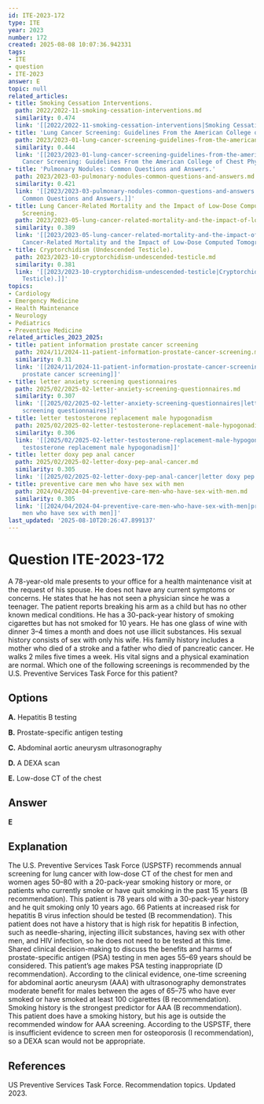 ```yaml
---
id: ITE-2023-172
type: ITE
year: 2023
number: 172
created: 2025-08-08 10:07:36.942331
tags:
- ITE
- question
- ITE-2023
answer: E
topic: null
related_articles:
- title: Smoking Cessation Interventions.
  path: 2022/2022-11-smoking-cessation-interventions.md
  similarity: 0.474
  link: '[[2022/2022-11-smoking-cessation-interventions|Smoking Cessation Interventions.]]'
- title: 'Lung Cancer Screening: Guidelines From the American College of Chest Physicians.'
  path: 2023/2023-01-lung-cancer-screening-guidelines-from-the-american-college-o.md
  similarity: 0.444
  link: '[[2023/2023-01-lung-cancer-screening-guidelines-from-the-american-college-o|Lung
    Cancer Screening: Guidelines From the American College of Chest Physicians.]]'
- title: 'Pulmonary Nodules: Common Questions and Answers.'
  path: 2023/2023-03-pulmonary-nodules-common-questions-and-answers.md
  similarity: 0.421
  link: '[[2023/2023-03-pulmonary-nodules-common-questions-and-answers|Pulmonary Nodules:
    Common Questions and Answers.]]'
- title: Lung Cancer-Related Mortality and the Impact of Low-Dose Computed Tomography
    Screening.
  path: 2023/2023-05-lung-cancer-related-mortality-and-the-impact-of-low-dose-com.md
  similarity: 0.389
  link: '[[2023/2023-05-lung-cancer-related-mortality-and-the-impact-of-low-dose-com|Lung
    Cancer-Related Mortality and the Impact of Low-Dose Computed Tomography Screening.]]'
- title: Cryptorchidism (Undescended Testicle).
  path: 2023/2023-10-cryptorchidism-undescended-testicle.md
  similarity: 0.381
  link: '[[2023/2023-10-cryptorchidism-undescended-testicle|Cryptorchidism (Undescended
    Testicle).]]'
topics:
- Cardiology
- Emergency Medicine
- Health Maintenance
- Neurology
- Pediatrics
- Preventive Medicine
related_articles_2023_2025:
- title: patient information prostate cancer screening
  path: 2024/11/2024-11-patient-information-prostate-cancer-screening.md
  similarity: 0.31
  link: '[[2024/11/2024-11-patient-information-prostate-cancer-screening|patient information
    prostate cancer screening]]'
- title: letter anxiety screening questionnaires
  path: 2025/02/2025-02-letter-anxiety-screening-questionnaires.md
  similarity: 0.307
  link: '[[2025/02/2025-02-letter-anxiety-screening-questionnaires|letter anxiety
    screening questionnaires]]'
- title: letter testosterone replacement male hypogonadism
  path: 2025/02/2025-02-letter-testosterone-replacement-male-hypogonadism.md
  similarity: 0.306
  link: '[[2025/02/2025-02-letter-testosterone-replacement-male-hypogonadism|letter
    testosterone replacement male hypogonadism]]'
- title: letter doxy pep anal cancer
  path: 2025/02/2025-02-letter-doxy-pep-anal-cancer.md
  similarity: 0.305
  link: '[[2025/02/2025-02-letter-doxy-pep-anal-cancer|letter doxy pep anal cancer]]'
- title: preventive care men who have sex with men
  path: 2024/04/2024-04-preventive-care-men-who-have-sex-with-men.md
  similarity: 0.305
  link: '[[2024/04/2024-04-preventive-care-men-who-have-sex-with-men|preventive care
    men who have sex with men]]'
last_updated: '2025-08-10T20:26:47.899137'
---
```


# Question ITE-2023-172

A 78-year-old male presents to your office for a health maintenance visit at the request of his spouse. He does not have any current symptoms or concerns. He states that he has not seen a physician since he was a teenager. The patient reports breaking his arm as a child but has no other known medical conditions. He has a 30-pack-year history of smoking cigarettes but has not smoked for 10 years. He has one glass of wine with dinner 3–4 times a month and does not use illicit substances. His sexual history consists of sex with only his wife. His family history includes a mother who died of a stroke and a father who died of pancreatic cancer. He walks 2 miles five times a week. His vital signs and a physical examination are normal. Which one of the following screenings is recommended by the U.S. Preventive Services Task Force for this patient?

## Options

**A.** Hepatitis B testing

**B.** Prostate-specific antigen testing

**C.** Abdominal aortic aneurysm ultrasonography

**D.** A DEXA scan

**E.** Low-dose CT of the chest

## Answer

**E**

## Explanation

The U.S. Preventive Services Task Force (USPSTF) recommends annual screening for lung cancer with low-dose CT of the chest for men and women ages 50–80 with a 20-pack-year smoking history or more, or patients who currently smoke or have quit smoking in the past 15 years (B recommendation). This patient is 78 years old with a 30-pack-year history and he quit smoking only 10 years ago. 66  Patients at increased risk for hepatitis B virus infection should be tested (B recommendation). This patient does not have a history that is high risk for hepatitis B infection, such as needle-sharing, injecting illicit substances, having sex with other men, and HIV infection, so he does not need to be tested at this time. Shared clinical decision-making to discuss the benefits and harms of prostate-specific antigen (PSA) testing in men ages 55–69 years should be considered. This patient’s age makes PSA testing inappropriate (D recommendation). According to the clinical evidence, one-time screening for abdominal aortic aneurysm (AAA) with ultrasonography demonstrates moderate benefit for males between the ages of 65–75 who have ever smoked or have smoked at least 100 cigarettes (B recommendation). Smoking history is the strongest predictor for AAA (B recommendation). This patient does have a smoking history, but his age is outside the recommended window for AAA screening. According to the USPSTF, there is insufficient evidence to screen men for osteoporosis (I recommendation), so a DEXA scan would not be appropriate.

## References

US Preventive Services Task Force. Recommendation topics. Updated 2023.
